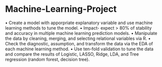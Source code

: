 # Machine-Learning-Project

•	Create a model with apporpriate explanatory variable and use machine learning methods to tune the model.
•	Impact- expect > 80% of stability and accuracy in multiple machine learning prediction models.
•	Manipulate the data by cleaning, merging, and selecting relational variables via R.
•	Check the diagnostic, assumption, and transform the data via the EDA of each machine learning method.
•	Use ten-fold validation to tune the data and compare the results of Logistic, LASSO, Ridge, LDA, and Tree regression (random forest, decision tree). 
